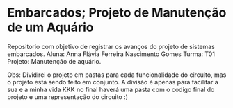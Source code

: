# Embarcados; Projeto de Manutenção de um Aquário
Repositorio com objetivo de registrar os avanços do projeto de sistemas embarcados. 
Aluna: Anna Flávia Ferreira Nascimento Gomes 
Turma: T01
Projeto: Manutenção de aquário.

Obs: Dividirei o projeto em pastas para cada funcionalidade do circuito, mas o projeto está sendo feito em conjunto. A divisão é apenas para facilitar a sua e a minha vida KKK no final haverá uma pasta com o codigo final do projeto e uma representação do circuito :)
